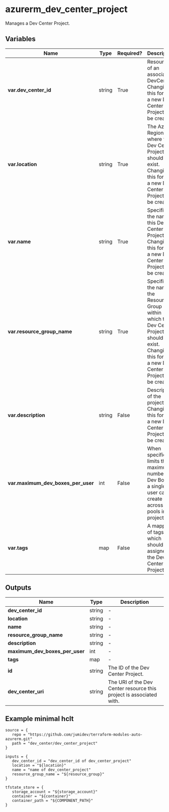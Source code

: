 # azurerm_dev_center_project

Manages a Dev Center Project.

## Variables

| Name | Type | Required? |  Description |
| ---- | ---- | --------- |  ----------- |
| **var.dev_center_id** | string | True | Resource Id of an associated DevCenter. Changing this forces a new Dev Center Project to be created. | 
| **var.location** | string | True | The Azure Region where the Dev Center Project should exist. Changing this forces a new Dev Center Project to be created. | 
| **var.name** | string | True | Specifies the name of this Dev Center Project. Changing this forces a new Dev Center Project to be created. | 
| **var.resource_group_name** | string | True | Specifies the name of the Resource Group within which this Dev Center Project should exist. Changing this forces a new Dev Center Project to be created. | 
| **var.description** | string | False | Description of the project. Changing this forces a new Dev Center Project to be created. | 
| **var.maximum_dev_boxes_per_user** | int | False | When specified, limits the maximum number of Dev Boxes a single user can create across all pools in the project. | 
| **var.tags** | map | False | A mapping of tags which should be assigned to the Dev Center Project. | 



## Outputs

| Name | Type | Description |
| ---- | ---- | --------- | 
| **dev_center_id** | string  | - | 
| **location** | string  | - | 
| **name** | string  | - | 
| **resource_group_name** | string  | - | 
| **description** | string  | - | 
| **maximum_dev_boxes_per_user** | int  | - | 
| **tags** | map  | - | 
| **id** | string  | The ID of the Dev Center Project. | 
| **dev_center_uri** | string  | The URI of the Dev Center resource this project is associated with. | 

## Example minimal hclt

```hcl
source = {
   repo = "https://github.com/jumidev/terraform-modules-auto-azurerm.git" 
   path = "dev_center/dev_center_project" 
}

inputs = {
   dev_center_id = "dev_center_id of dev_center_project" 
   location = "${location}" 
   name = "name of dev_center_project" 
   resource_group_name = "${resource_group}" 
}

tfstate_store = {
   storage_account = "${storage_account}" 
   container = "${container}" 
   container_path = "${COMPONENT_PATH}" 
}


```